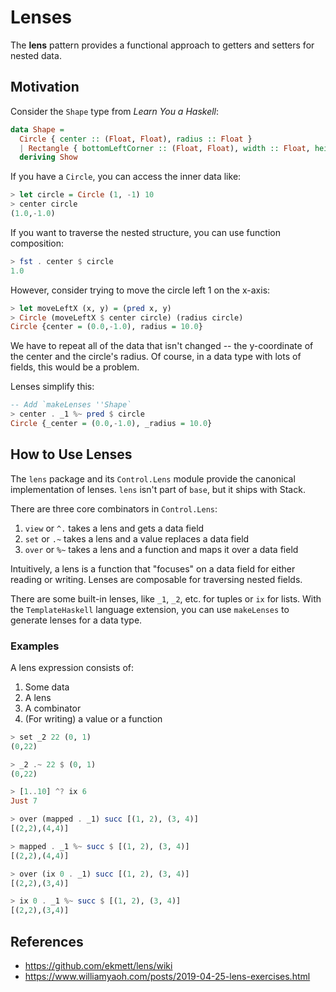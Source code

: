 # Lenses

The **lens** pattern provides a functional approach to getters and setters for nested data.

## Motivation

Consider the `Shape` type from *Learn You a Haskell*:

```hs
data Shape =
  Circle { center :: (Float, Float), radius :: Float }
  | Rectangle { bottomLeftCorner :: (Float, Float), width :: Float, height :: Float }
  deriving Show
```

If you have a `Circle`, you can access the inner data like:

```hs
> let circle = Circle (1, -1) 10
> center circle
(1.0,-1.0)
```

If you want to traverse the nested structure, you can use function composition:

```hs
> fst . center $ circle
1.0
```

However, consider trying to move the circle left 1 on the x-axis:


```hs
> let moveLeftX (x, y) = (pred x, y)
> Circle (moveLeftX $ center circle) (radius circle)
Circle {center = (0.0,-1.0), radius = 10.0}
```

We have to repeat all of the data that isn't changed -- the y-coordinate of the center and the circle's radius.
Of course, in a data type with lots of fields, this would be a problem.

Lenses simplify this:

```hs
-- Add `makeLenses ''Shape`
> center . _1 %~ pred $ circle
Circle {_center = (0.0,-1.0), _radius = 10.0}
```

## How to Use Lenses

The `lens` package and its `Control.Lens` module provide the canonical implementation of lenses.
`lens` isn't part of `base`, but it ships with Stack.

There are three core combinators in `Control.Lens`:
1. `view` or `^.` takes a lens and gets a data field
1. `set` or `.~` takes a lens and a value replaces a data field
1. `over` or `%~` takes a lens and a function and maps it over a data field

Intuitively, a lens is a function that "focuses" on a data field for either reading or writing.
Lenses are composable for traversing nested fields.

There are some built-in lenses, like `_1`, `_2`, etc. for tuples or `ix` for lists. With the `TemplateHaskell` language extension, you can use `makeLenses` to generate lenses for a data type.

### Examples

A lens expression consists of:
1. Some data
1. A lens
1. A combinator
1. (For writing) a value or a function

```hs
> set _2 22 (0, 1)
(0,22)

> _2 .~ 22 $ (0, 1)
(0,22)

> [1..10] ^? ix 6
Just 7

> over (mapped . _1) succ [(1, 2), (3, 4)]
[(2,2),(4,4)]

> mapped . _1 %~ succ $ [(1, 2), (3, 4)]
[(2,2),(4,4)]

> over (ix 0 . _1) succ [(1, 2), (3, 4)]
[(2,2),(3,4)]

> ix 0 . _1 %~ succ $ [(1, 2), (3, 4)]
[(2,2),(3,4)]
```

## References
- <https://github.com/ekmett/lens/wiki>
- <https://www.williamyaoh.com/posts/2019-04-25-lens-exercises.html>
